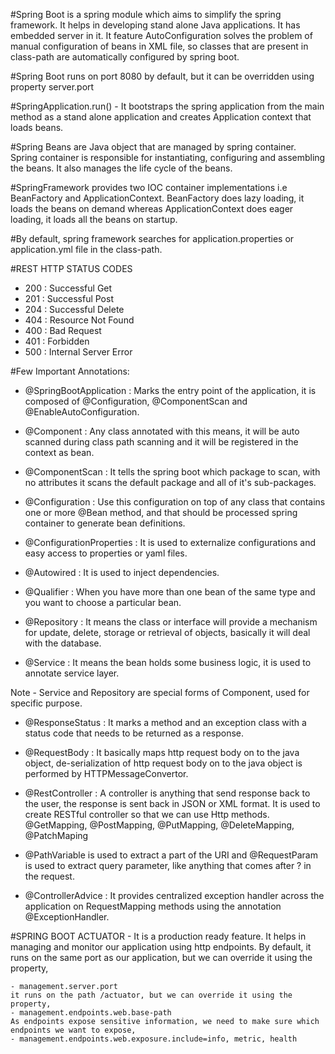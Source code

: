 #Spring Boot is a spring module which aims to simplify the spring framework. It helps in developing stand alone Java
	applications. It has embedded server in it. It feature AutoConfiguration solves the problem of manual configuration
	of beans in XML file, so classes that are present in class-path are automatically configured by spring boot.
	
#Spring Boot runs on port 8080 by default, but it can be overridden using property server.port

#SpringApplication.run() - It bootstraps the spring application from the main method as a stand alone application
	and creates Application context that loads beans.
	
#Spring Beans are Java object that are managed by spring container. Spring container is responsible for instantiating, 
	configuring and assembling the beans. It also manages the life cycle of the beans.
	
#SpringFramework provides two IOC container implementations i.e BeanFactory and ApplicationContext. BeanFactory does 
	lazy loading, it loads the beans on demand whereas ApplicationContext does eager loading, it loads all the beans
	on startup. 
 	  
#By default, spring framework searches for application.properties or application.yml file in the class-path.

#REST HTTP STATUS CODES
 - 200 : Successful Get
 - 201 : Successful Post
 - 204 : Successful Delete
 - 404 : Resource Not Found
 - 400 : Bad Request
 - 401 : Forbidden
 - 500 : Internal Server Error
 
 #Few Important Annotations:
 - @SpringBootApplication : Marks the entry point of the application, it is composed of @Configuration, 
	@ComponentScan and @EnableAutoConfiguration.
 
 - @Component : Any class annotated with this means, it will be auto scanned during class path scanning
 	and it will be registered in the context as bean.
 	
 - @ComponentScan : It tells the spring boot which package to scan, with no attributes it scans the default
 	package and all of it's sub-packages.
 	
 - @Configuration : Use this configuration on top of any class that contains one or more @Bean method, and that
 	should be processed spring container to generate bean definitions.
 	
 - @ConfigurationProperties : It is used to externalize configurations and easy access to properties or yaml files.
 
 - @Autowired : It is used to inject dependencies.
 
 - @Qualifier : When you have more than  one bean of the same type and you want to choose a particular bean.
 
 - @Repository : It means the class or interface will provide a mechanism for update, delete, storage or retrieval of 
 	objects, basically it will deal with the database.
 	
 - @Service : It means the bean holds some business logic, it is used to annotate service layer.
 
Note - Service and Repository are special forms of Component, used for specific purpose.

 - @ResponseStatus : It marks a method and an exception class with a status code that needs to be returned as a response.
 
 - @RequestBody : It basically maps http request body on to the java object, de-serialization of http request body on to
 	the java object is performed by HTTPMessageConvertor.
 	
 - @RestController : A controller is anything that send response back to the user, the response is sent back in JSON
 	or XML format. It is used to create RESTful controller so that we can use Http methods.
 	@GetMapping, @PostMapping, @PutMapping, @DeleteMapping, @PatchMaping
 	
 - @PathVariable is used to extract a part of the URI and @RequestParam is used to extract query parameter, like anything
 	that comes after ? in the request.

 - @ControllerAdvice : It provides centralized exception handler across the application on RequestMapping methods
 	using the annotation @ExceptionHandler.
 	
#SPRING BOOT ACTUATOR - 
	It is a production ready feature. It helps in managing and monitor our application using http endpoints. By default,
	it runs on the same port as our application, but we can override it using the property, 
	
	- management.server.port
	it runs on the path /actuator, but we can override it using the property,
	- management.endpoints.web.base-path
	As endpoints expose sensitive information, we need to make sure which endpoints we want to expose,
	- management.endpoints.web.exposure.include=info, metric, health
 	

